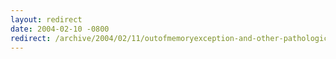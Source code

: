 ```yaml
---
layout: redirect
date: 2004-02-10 -0800
redirect: /archive/2004/02/11/outofmemoryexception-and-other-pathological-cases.aspx/
---
```

